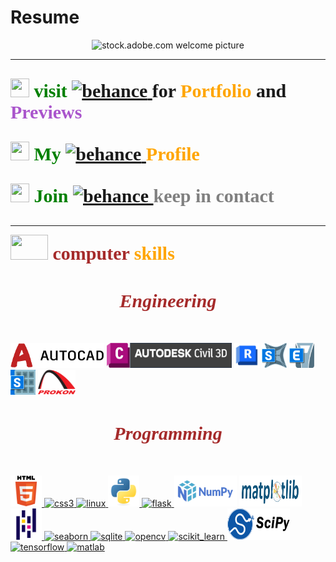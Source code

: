 
# Resume

<div align='center'>
<img width=500px height=200px src="https://www.svgrepo.com/show/39989/welcome.svg" alt='stock.adobe.com  welcome picture'>
</div>

<hr>

<p aligh=center style=font-family:elephant;font-size:30px>
    <img width=30px height=30px src="https://www.svgrepo.com/show/22482/album.svg"/> 
    <b> <span style=color:green> visit</span>
    <a href="https://www.behance.net/hosammae992a"  target="_blank">
        <img height=40px width=110px src="https://cdn.worldvectorlogo.com/logos/behance-3.svg" alt="behance">
    </a>
    for <span style=color:orange >Portfolio</span> and <span style=color:#aa55cc >Previews
    </b>
</p>

<p aligh=center style=font-family:elephant;font-size:30px>
    <img width=30px height=30px src="https://www.svgrepo.com/show/33546/plane-ticket.svg"/>
    <b> <span style=color:green> My</span>
    <a href="https://linkedin.com/in/hosam-mohamed" target="_blank">
        <img height=40px width=170px src="https://cdn.worldvectorlogo.com/logos/linkedin-logo-2013-1.svg" alt="behance"/> </a>
    <span style=color:orange >Profile
    </b>
</p>

<p aligh=center style=font-family:elephant;font-size:30px>
    <img width=30px height=30px src="https://www.svgrepo.com/show/7131/palm-tree.svg"/>
    <b> <span style=color:green> Join</span>
    <a href="https://discord.gg/https://discord.gg/VqTPh6599f" target="_blank">
        <img height=40px width=150px src="https://cdn.worldvectorlogo.com/logos/discord-logo-color-wordmark-1.svg" alt="behance"/> </a>
    <span style=color:gray > keep in contact
    </b>
</p>
<hr>
<div align="left">

<b>
    <div style=color:orange;font-size:30px;font-family:elephant>
    <img width=60px height=40px src="https://www.svgrepo.com/show/477108/computer.svg">
    <span style=color:brown> computer </span> skills
    <h5 style=color:brown align=center> Engineering </p>
    </div>
</b>


<a href="https://www.autodesk.com/" target="_blank">
    <img src="https://raw.githubusercontent.com/hmae/hmae/master/docs/assets/ico/autocad1.png" alt='autocad' width=150px height=40px/></a>
<a href="https://www.autodesk.com/" target="_blank">
    <img src="https://raw.githubusercontent.com/hmae/hmae/master/docs/assets/ico/C3D.png" alt='Civil-3D' width="200" height="40"/></a>
<a href="https://www.autodesk.com/" target="_blank">
    <img src="https://raw.githubusercontent.com/hmae/hmae/master/docs/assets/ico/adskrevit.png" alt='revit' width=40px height=40px/></a>

<a href="https://www.csiamerica.com/" target="_blank">
    <img src="https://raw.githubusercontent.com/hmae/hmae/master/docs/assets/ico/SAP2000-22.png" alt='SAP' height="40" width="40"/></a>
<a href="https://www.csiamerica.com/" target="_blank">
    <img src="https://raw.githubusercontent.com/hmae/hmae/master/docs/assets/ico/ETABS-19.png" alt='ETABS' height="40" width="40"/></a>
<a href="https://www.csiamerica.com/" target="_blank">
    <img src="https://raw.githubusercontent.com/hmae/hmae/master/docs/assets/ico/CSI-SAFE-.png" alt='SAFE' height="40" width="40"/></a>
<a href="https://www.prokon.com/" target="_blank">
    <img src="https://raw.githubusercontent.com/hmae/hmae/master/docs/assets/ico/PROKON-1.png" alt='PROKON' height="40" width="60"/></a>

<b>
    <div style=color:orange;font-size:30px;font-family:elephant>
        <h5 style=color:brown align=center> Programming </p>
    </div>
</b>
<a href="https://www.w3.org/html/" target="_blank" rel="noreferrer">
    <img src="https://raw.githubusercontent.com/devicons/devicon/master/icons/html5/html5-original-wordmark.svg" alt="html5" height="50" width="50"/> </a> 
<a href="https://www.w3schools.com/css/" target="_blank" rel="noreferrer">
    <img src="https://www.vectorlogo.zone/logos/w3_css/w3_css-official.svg" alt="css3" height="50" width="50"/> </a>
<a href="https://www.linux.org/" target="_blank" rel="noreferrer">
    <img src="https://www.vectorlogo.zone/logos/linux/linux-icon.svg" alt="linux" height="50" width="80"/> </a>

<a href="https://www.python.org" target="_blank" rel="noreferrer">
    <img src="https://raw.githubusercontent.com/devicons/devicon/master/icons/python/python-original.svg" alt="python" height="50" width="50"/> </a> 
<a href="https://flask.palletsprojects.com/" target="_blank" rel="noreferrer">
    <img src="https://www.vectorlogo.zone/logos/palletsprojects_flask/palletsprojects_flask-ar21.svg" alt="flask" height="50" width="80"/> </a>
<a href="https://numpy.org/" target="_blank">
    <img src="https://raw.githubusercontent.com/hmae/hmae/master/docs/assets/ico/numpylogo.svg" alt="numpy" width=100px height=50px/></a>
<a href="https://matplotlib.org/" target="_blank">
    <img src="https://raw.githubusercontent.com/hmae/hmae/master/docs/assets/ico/matplotlib.svg" alt='matplotlib' width=100px height=50px/></a>
<a href="https://pandas.pydata.org/" target="_blank" rel="noreferrer">
    <img src="https://raw.githubusercontent.com/devicons/devicon/2ae2a900d2f041da66e950e4d48052658d850630/icons/pandas/pandas-original.svg" alt="pandas" height="50" width="50"/> </a>
<a href="https://seaborn.pydata.org/" target="_blank" rel="noreferrer">
    <img src="https://seaborn.pydata.org/_images/logo-mark-lightbg.svg" alt="seaborn" height="50" width="50"/> </a> 
<a href="https://www.sqlite.org/" target="_blank" rel="noreferrer">
    <img src="https://www.vectorlogo.zone/logos/sqlite/sqlite-icon.svg" alt="sqlite" height="50" width="50"/> </a>
<a href="https://opencv.org/" target="_blank" rel="noreferrer">
    <img src="https://www.vectorlogo.zone/logos/opencv/opencv-icon.svg" alt="opencv" height="50" width="50"/> </a>
<a href="https://scikit-learn.org/" target="_blank" rel="noreferrer">
    <img src="https://upload.wikimedia.org/wikipedia/commons/0/05/Scikit_learn_logo_small.svg" alt="scikit_learn" height="50" width="60"/> </a> 
<a href="https://www.scipy.org/" target="_blank">
    <img src="https://raw.githubusercontent.com/hmae/hmae/master/docs/assets/ico/scipy1.png" alt='scipy' width=100px height=50px/></a>
<a href="https://www.tensorflow.org" target="_blank" rel="noreferrer">
    <img src="https://www.vectorlogo.zone/logos/tensorflow/tensorflow-icon.svg" alt="tensorflow" height="50" width="50"/> </a>

<a href="https://www.mathworks.com/" target="_blank" rel="noreferrer">
    <img src="https://upload.wikimedia.org/wikipedia/commons/2/21/Matlab_Logo.png" alt="matlab" height="50" width="50"/> </a>

</div>